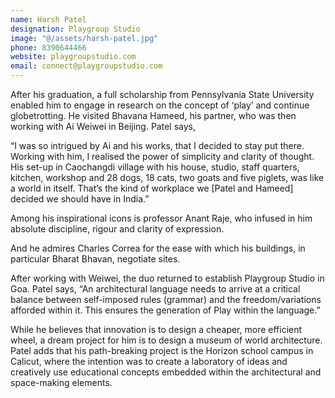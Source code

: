 ```yaml
---
name: Harsh Patel
designation: Playgroup Studio
image: "@/assets/harsh-patel.jpg"
phone: 8390644466
website: playgroupstudio.com
email: connect@playgroupstudio.com
---
```


After his graduation, a full scholarship from Pennsylvania State University enabled him to engage in research on the concept of ‘play’ and continue globetrotting. He visited Bhavana Hameed, his partner, who was then working with Ai Weiwei in Beijing. Patel says,

“I was so intrigued by Ai and his works, that I decided to stay put there. Working with him, I realised the power of simplicity and clarity of thought. His set-up in Caochangdi village with his house, studio, staff quarters, kitchen, workshop and 28 dogs, 18 cats, two goats and five piglets, was like a world in itself. That’s the kind of workplace we [Patel and Hameed] decided we should have in India.”

Among his inspirational icons is professor Anant Raje, who infused in him absolute discipline, rigour and clarity of expression.

And he admires Charles Correa for the ease with which his buildings, in particular Bharat Bhavan, negotiate sites.

After working with Weiwei, the duo returned to establish Playgroup Studio in Goa. Patel says, “An architectural language needs to arrive at a critical balance between self-imposed rules (grammar) and the freedom/variations afforded within it. This ensures the generation of Play within the language.”

While he believes that innovation is to design a cheaper, more efficient wheel, a dream project for him is to design a museum of world architecture. Patel adds that his path-breaking project is the Horizon school campus in Calicut, where the intention was to create a laboratory of ideas and creatively use educational concepts embedded within the architectural and space-making elements.
